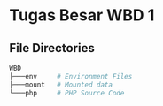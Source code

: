 # Tugas Besar WBD 1

## File Directories

```sh
WBD
├───env     # Environment Files
├───mount   # Mounted data
└───php     # PHP Source Code
```
